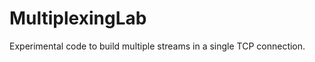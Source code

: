 MultiplexingLab
===============

Experimental code to build multiple streams in a single TCP connection.
